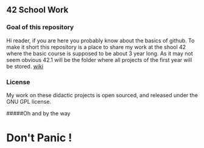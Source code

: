 ##		42 School Work

###	Goal of this repository
Hi reader, if you are here you probably know about the basics of github.
To make it short this repository is a place to share my work at the shool 42 where
the basic course is supposed to be about 3 year long.
As it may not seem obvious 42.1 will be the folder where all projects of the first
year will be stored.
[wiki](https://github.com/jpirsch/42/wiki)

###	License
My work on these didactic projects is open sourced, and released under the GNU GPL license.



#####Oh and by the way

#							Don't Panic !

